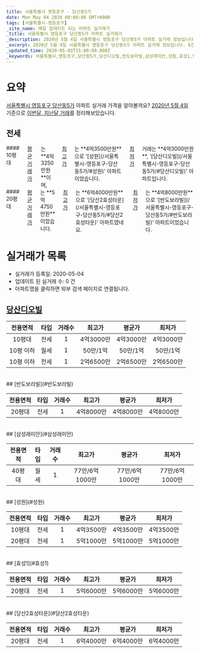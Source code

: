 ```yaml
---
title: 서울특별시 영등포구 - 당산동5가
date: Mon May 04 2020 00:00:00 GMT+0900
tags: [서울특별시-영등포구]
_site_name: 매일 업데이트 되는 아파트 실거래가
_title: 서울특별시 영등포구 당산동5가 아파트 실거래가
_description: 2020년 5월 4일 서울특별시 영등포구 당산동5가 아파트 실거래 정보입니다. 6건 아파트 정보가 있습니다.
_excerpt: 2020년 5월 4일 서울특별시 영등포구 당산동5가 아파트 실거래 정보입니다. 6건 아파트 정보가 있습니다.
_updated_time: 2020-05-03T15:00:00.000Z
_keywords: 서울특별시,영등포구,당산동5가,당산디오빌,반도보라빌,삼성래미안,성원,효성1,당산2효성타운
---
```





# 요약
<ins>서울특별시 영등포구 당산동5가</ins> 아파트 실거래 가격을 알아볼까요? <ins>2020년 5월 4일</ins> 기준으로 <ins>이번달, 지난달 거래</ins>를 정리해보았습니다.

## 전세
<div class="container">
<div class="six columns" markdown="1">
#### 10평대
<ins>평균 거래가</ins>는 **4억3250만원**이며, <ins>최고가</ins>는 **4억3500만원**으로 '[성원](/서울특별시-영등포구-당산동5가/#성원)' 아파트이었습니다. <ins>최저가</ins> 거래는 **4억3000만원**, '[당산디오빌](/서울특별시-영등포구-당산동5가/#당산디오빌)' 아파트입니다.
</div>
<div class="six columns" markdown="1">
#### 20평대
<ins>평균 거래가</ins>는 **5억4750만원**이었습니다. <ins>최고가</ins>는 **6억4000만원**으로 '[당산2효성타운](/서울특별시-영등포구-당산동5가/#당산2효성타운)' 아파트였네요. <ins>최저가</ins>는 **4억8000만원**으로 '[반도보라빌](/서울특별시-영등포구-당산동5가/#반도보라빌)' 아파트이었습니다.
</div>
</div>



# 실거래가 목록
- 실거래가 등록일: 2020-05-04
- 업데이트 된 실거래 수: 0 건
- 아파트명을 클릭하면 외부 검색 페이지로 연결됩니다.

## [당산디오빌](#당산디오빌)

|전용면적|타입|거래수|최고가|평균가|최저가|
|:---:|:---:|:---:|:---:|:---:|:---:|
|10평대|<span class="deal-type-2">전세</span>|1|4억3000만|4억3000만|4억3000만|
|10평 이하|<span class="deal-type-3">월세</span>|1|50만/1억|50만/1억|50만/1억|
|10평 이하|<span class="deal-type-2">전세</span>|1|2억6500만|2억6500만|2억6500만|

<br/>
## [반도보라빌](#반도보라빌)

|전용면적|타입|거래수|최고가|평균가|최저가|
|:---:|:---:|:---:|:---:|:---:|:---:|
|20평대|<span class="deal-type-2">전세</span>|1|4억8000만|4억8000만|4억8000만|

<br/>
## [삼성래미안](#삼성래미안)

|전용면적|타입|거래수|최고가|평균가|최저가|
|:---:|:---:|:---:|:---:|:---:|:---:|
|40평대|<span class="deal-type-3">월세</span>|1|77만/6억1000만|77만/6억1000만|77만/6억1000만|

<br/>
## [성원](#성원)

|전용면적|타입|거래수|최고가|평균가|최저가|
|:---:|:---:|:---:|:---:|:---:|:---:|
|10평대|<span class="deal-type-2">전세</span>|1|4억3500만|4억3500만|4억3500만|
|20평대|<span class="deal-type-2">전세</span>|1|5억1000만|5억1000만|5억1000만|

<br/>
## [효성1](#효성1)

|전용면적|타입|거래수|최고가|평균가|최저가|
|:---:|:---:|:---:|:---:|:---:|:---:|
|20평대|<span class="deal-type-2">전세</span>|1|5억6000만|5억6000만|5억6000만|

<br/>
## [당산2효성타운](#당산2효성타운)

|전용면적|타입|거래수|최고가|평균가|최저가|
|:---:|:---:|:---:|:---:|:---:|:---:|
|20평대|<span class="deal-type-2">전세</span>|1|6억4000만|6억4000만|6억4000만|

<br/>



